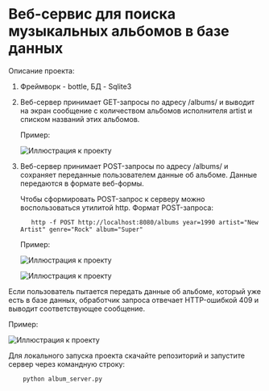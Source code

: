 #  Веб-сервис для поиска музыкальных альбомов в базе данных

Описание проекта:

1. Фреймворк - bottle, БД - Sqlite3

2. Веб-сервер принимает GET-запросы по адресу /albums/<artist> и выводит на экран сообщение с количеством альбомов исполнителя artist 
и списком названий этих альбомов.

   Пример:
   
   ![Иллюстрация к проекту](https://github.com/AlenaPliusnina/web-server_Albums_DataBase_B6.13/blob/master/screenshots/get_1.png)
   

3. Веб-сервер принимает POST-запросы по адресу /albums/ и сохраняет переданные пользователем данные об альбоме. Данные передаются в формате веб-формы.

   Чтобы сформировать POST-запрос к серверу можно воспользоваться утилитой http. Формат POST-запроса:
   
          http -f POST http://localhost:8080/albums year=1990 artist="New Artist" genre="Rock" album="Super"

   Пример:
   
   ![Иллюстрация к проекту](https://github.com/AlenaPliusnina/web-server_Albums_DataBase_B6.13/blob/master/screenshots/post.png)
   
   ![Иллюстрация к проекту](https://github.com/AlenaPliusnina/web-server_Albums_DataBase_B6.13/blob/master/screenshots/get_2.png)
   
Если пользователь пытается передать данные об альбоме, который уже есть в базе данных, обработчик запроса отвечает HTTP-ошибкой 409 
и выводит соответствующее сообщение.

   Пример:
   
   ![Иллюстрация к проекту](https://github.com/AlenaPliusnina/web-server_Albums_DataBase_B6.13/blob/master/screenshots/http_error_409.png)
   
Для локального запуска проекта скачайте репозиторий и запустите сервер через командную строку:
 
        python album_server.py

    
